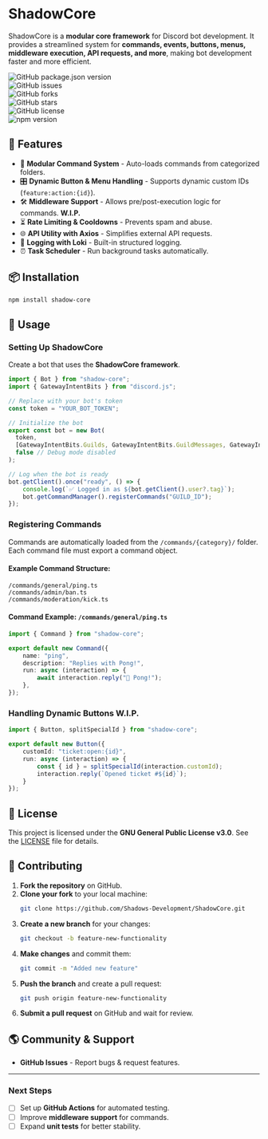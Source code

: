 # ShadowCore  

ShadowCore is a **modular core framework** for Discord bot development. It provides a streamlined system for **commands, events, buttons, menus, middleware execution, API requests, and more**, making bot development faster and more efficient.

![GitHub package.json version](https://img.shields.io/github/package-json/v/Shadows-Development/ShadowCore?style=flat-square)  
![GitHub issues](https://img.shields.io/github/issues/Shadows-Development/ShadowCore?style=flat-square)  
![GitHub forks](https://img.shields.io/github/forks/Shadows-Development/ShadowCore?style=flat-square)  
![GitHub stars](https://img.shields.io/github/stars/Shadows-Development/ShadowCore?style=flat-square)  
![GitHub license](https://img.shields.io/github/license/Shadows-Development/ShadowCore?style=flat-square)  
![npm version](https://img.shields.io/npm/v/shadow-core?style=flat-square)  

## 🌟 Features
- 🚀 **Modular Command System** - Auto-loads commands from categorized folders.
- 🎛 **Dynamic Button & Menu Handling** - Supports dynamic custom IDs (`feature:action:{id}`). 
- 🛠 **Middleware Support** - Allows pre/post-execution logic for commands. **W.I.P.**
- ⏳ **Rate Limiting & Cooldowns** - Prevents spam and abuse.
- 🌐 **API Utility with Axios** - Simplifies external API requests.
- 📜 **Logging with Loki** - Built-in structured logging.
- ⏰ **Task Scheduler** - Run background tasks automatically.

## 📦 Installation
```bash
npm install shadow-core
```

## 🚀 Usage

### **Setting Up ShadowCore**
Create a bot that uses the **ShadowCore framework**.

```ts
import { Bot } from "shadow-core";
import { GatewayIntentBits } from "discord.js";

// Replace with your bot's token
const token = "YOUR_BOT_TOKEN";

// Initialize the bot
export const bot = new Bot(
  token,
  [GatewayIntentBits.Guilds, GatewayIntentBits.GuildMessages, GatewayIntentBits.MessageContent],
  false // Debug mode disabled
);

// Log when the bot is ready
bot.getClient().once("ready", () => {
    console.log(`✅ Logged in as ${bot.getClient().user?.tag}`);
    bot.getCommandManager().registerCommands("GUILD_ID");
});
```

### **Registering Commands**
Commands are automatically loaded from the `/commands/{category}/` folder.  
Each command file must export a command object.

#### **Example Command Structure:**
```
/commands/general/ping.ts
/commands/admin/ban.ts
/commands/moderation/kick.ts
```

#### **Command Example: `/commands/general/ping.ts`**
```ts
import { Command } from "shadow-core";

export default new Command({
    name: "ping",
    description: "Replies with Pong!",
    run: async (interaction) => {
        await interaction.reply("🏓 Pong!");
    },
});
```

### **Handling Dynamic Buttons** **W.I.P.**
```ts
import { Button, splitSpecialId } from "shadow-core";

export default new Button({
    customId: "ticket:open:{id}",
    run: async (interaction) => {
        const { id } = splitSpecialId(interaction.customId);
        interaction.reply(`Opened ticket #${id}`);
    }
});
```

## 📜 License
This project is licensed under the **GNU General Public License v3.0**. See the [LICENSE](LICENSE) file for details.

## 🤝 Contributing
1. **Fork the repository** on GitHub.
2. **Clone your fork** to your local machine:
   ```bash
   git clone https://github.com/Shadows-Development/ShadowCore.git
   ```
3. **Create a new branch** for your changes:
   ```bash
   git checkout -b feature-new-functionality
   ```
4. **Make changes** and commit them:
   ```bash
   git commit -m "Added new feature"
   ```
5. **Push the branch** and create a pull request:
   ```bash
   git push origin feature-new-functionality
   ```
6. **Submit a pull request** on GitHub and wait for review.

## 🌎 Community & Support
- **GitHub Issues** - Report bugs & request features.

---

### **Next Steps**
- [ ] Set up **GitHub Actions** for automated testing.
- [ ] Improve **middleware support** for commands.
- [ ] Expand **unit tests** for better stability.
